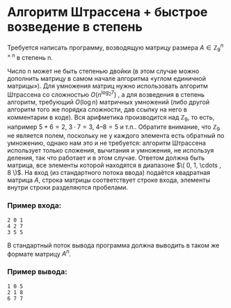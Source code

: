 # Алгоритм Штрассена + быстрое возведение в степень

Требуется написать программу, возводящую матрицу размера $A \in \mathbb{Z}_{9}^{n \times n}$ в степень n.

Число n может не быть степенью двойки (в этом случае можно дополнить матрицу в самом начале алгоритма «углом единичной матрицы»). Для умножения матриц нужно использовать алгоритм Штрассена со сложностью $O(n^{\log_{2}7})$ , а для возведения в степень алгоритм, требующий $O(\log n)$ матричных умножений (либо другой алгоритм того же порядка сложности, дав ссылку на него в комментарии в коде). Вся арифметика производится над $\mathbb{Z}_9$, то есть, например $5 + 6 = 2$, $3 · 7 = 3$, $4 – 8 = 5$ и т.п.. Обратите внимание, что $\mathbb{Z}_9$ не является полем, поскольку не у каждого элемента есть обратный по умножению, однако нам это и не требуется: алгоритм Штрассена использует только сложения, вычитания и умножения, не используя деления, так что работает и в этом случае.
Ответом должна быть матрица, все элементы которой находятся в диапазоне $\( 0, 1, \cdots , 8 \)$. На вход (из стандартного потока ввода) подаётся квадратная матрица $А$, строка матрицы соответствует строке входа, элементы внутри строки разделяются пробелами. 
### Пример входа:
```
2 0 1 
4 2 7
3 5 5
```
В стандартный поток вывода программа должна выводить в таком же формате матрицу $А^{n}$. 
### Пример вывода:
```
1 0 5
2 1 8
6 7 7
```
